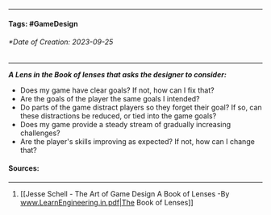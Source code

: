 __________________________________________________________________________
#### **Tags:** #GameDesign 
###### *Date of Creation: 2023-09-25
__________________________________________________________________________

***A Lens in the Book of lenses that asks the designer to consider:***
- Does my game have clear goals? If not, how can I fix that?
- Are the goals of the player the same goals I intended?
- Do parts of the game distract players so they forget their goal? If so, can these distractions be reduced, or tied into the game goals?
- Does my game provide a steady stream of gradually increasing challenges?
- Are the player's skills improving as expected? If not, how can I change that?
#### Sources:
__________________________________________________________________________
1. [[Jesse Schell - The Art of Game Design A Book of Lenses -By www.LearnEngineering.in.pdf|The Book of Lenses]]